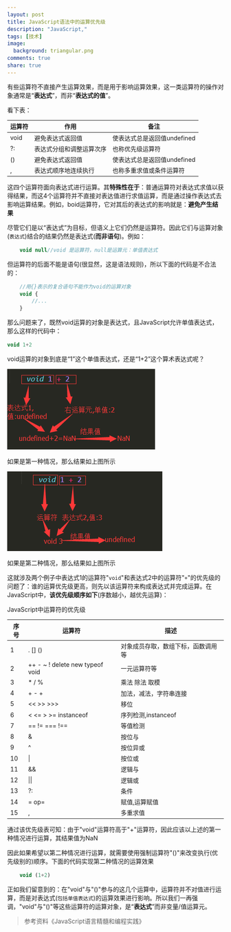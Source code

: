 ```yaml
---
layout: post
title: JavaScript语法中的运算优先级
description: "JavaScript,"
tags: [技术]
image:
  background: triangular.png
comments: true
share: true
---
```


有些运算符不直接产生运算效果，而是用于影响运算效果，这一类运算符的操作对象通常是“**表达式**”，而非“**表达式的值**”。

看下表：

<!-- more -->

|运算符|作用|备注|
|---------------|---------------|---------------|
|void|避免表达式返回值|使表达式总是返回值undefined|
|?:|表达式分组和调整运算次序|也称优先级运算符|
|()|避免表达式返回值|使表达式总是返回值undefined|
|,|表达式顺序地连续执行|也称多重求值或条件运算符|


这四个运算符面向表达式进行运算。其**特殊性在于**：普通运算符对表达式求值以获得结果，而这4个运算符并不直接对表达值进行求值运算，而是通过操作表达式去影响运算结果。例如，boid运算符，它对其后的表达式的影响就是：**避免产生结果**

尽管它们是以“表达式”为目标，但语义上它们仍然是运算符。因此它们与运算对象(`表达式`)结合的结果仍然是表达式(**而非语句**)。例如：

```js
    void null//void 是运算符，null是运算元：单值表达式
```

但运算符的后面不能是语句(很显然，这是语法规则)，所以下面的代码是不合法的：

```js
    //用{}表示的复合语句不能作为void的运算对象
    void {
    	//...
    }
```

那么问题来了，既然void运算的对象是表达式，且JavaScript允许单值表达式，那么这样的代码中：

```js
void 1+2
```

void运算的对象到底是“1”这个单值表达式，还是“1+2”这个算术表达式呢？

![img](/images/article/2014-12-26/1.png)

如果是第一种情况，那么结果如上图所示

![img](/images/article/2014-12-26/2.png)

如果是第二种情况，那么结果如上图所示

这就涉及两个例子中表达式1的运算符"`void`"和表达式2中的运算符"`+`"的优先级的问题了：谁的运算优先级更高，则先以该运算符来构成表达式并完成运算。在JavaScript中，**该优先级顺序如下**(序数越小，越优先运算)：

JavaScript中运算符的优先级

|序号|运算符     |     描述 |
| --- | --- | --- |
|1|   . [] ()  |   对象成员存取，数组下标，函数调用等   |
|2|  ++ - ~ ! delete new typeof void   |  一元运算符等    |
|3|   * / %  |   乘法 除法 取模   |
|4|    + - + |   加法，减法，字符串连接   |
|5|  << >> >>>   |  移位    |
|6|    < <= > >= instanceof |  序列检测,instanceof    |
|   7   |   == != === !==    |  等值检测     |
|   8   |     &  |   按位与    |
|     9 |    ^   |   按位异或    |
|   10   |   \|    |    按位或   |
|   11   |    &&   |    逻辑与   |
|   12   |    \|\|   |    逻辑或   |
|   13   |    ?:   |    条件   |
|   14   |    = op=   |   赋值,运算赋值    |
|   15   |   ,    |    多重求值   |


通过该优先级表可知：由于"void"运算符高于"+"运算符，因此应该以上述的第一种情况进行运算，其结果值为NaN

因此如果希望以第二种情况进行运算，就需要使用强制运算符"()"来改变执行(优先级别的)顺序。下面的代码实现第二种情况的运算效果

```js
    void (1+2)
```

正如我们留意到的：在"void"与"()"参与的这几个运算中，运算符并不对值进行运算，而是对表达式(`包括单值表达式`)的运算效果进行影响。所以我们一再强调，"void"与"()"等这些运算符的运算对象，是“**表达式**”而非变量/值运算元。

> 参考资料《JavaScript语言精髓和编程实践》
